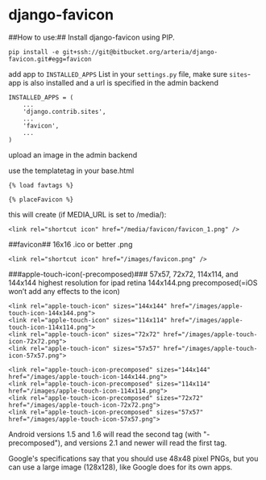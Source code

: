 # django-favicon #

 

##How to use:##
Install django-favicon using PIP.

    pip install -e git+ssh://git@bitbucket.org/arteria/django-favicon.git#egg=favicon


add app to `INSTALLED_APPS` List in your `settings.py` file, make sure `sites`-app is also installed and a url is specified in the admin backend


    INSTALLED_APPS = (
        ...
        'django.contrib.sites',
        ...
        'favicon',
        ...
    )
    

upload an image in the admin backend

use the templatetag in your base.html

    {% load favtags %}
    
    {% placeFavicon %}

this will create (if MEDIA_URL is set to /media/):

    <link rel="shortcut icon" href="/media/favicon/favicon_1.png" />

##favicon##
16x16 .ico or better .png
    
    <link rel="shortcut icon" href="/images/favicon.png" />

###apple-touch-icon(-precomposed)###
57x57, 72x72, 114x114, and 144x144
highest resolution for ipad retina 144x144.png precomposed(=iOS won’t add any effects to the icon)
    
    <link rel="apple-touch-icon" sizes="144x144" href="/images/apple-touch-icon-144x144.png">
    <link rel="apple-touch-icon" sizes="114x114" href="/images/apple-touch-icon-114x114.png">
    <link rel="apple-touch-icon" sizes="72x72" href="/images/apple-touch-icon-72x72.png">
    <link rel="apple-touch-icon" sizes="57x57" href="/images/apple-touch-icon-57x57.png">

    <link rel="apple-touch-icon-precomposed" sizes="144x144" href="/images/apple-touch-icon-144x144.png">
    <link rel="apple-touch-icon-precomposed" sizes="114x114" href="/images/apple-touch-icon-114x114.png">
    <link rel="apple-touch-icon-precomposed" sizes="72x72" href="/images/apple-touch-icon-72x72.png">
    <link rel="apple-touch-icon-precomposed" sizes="57x57" href="/images/apple-touch-icon-57x57.png">

Android versions 1.5 and 1.6 will read the second tag (with "-precomposed"), and versions 2.1 and newer will read the first tag.

Google's specifications say that you should use 48x48 pixel PNGs, but you can use a large image (128x128), like Google does for its own apps.
